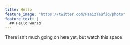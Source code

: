 ```yaml
---
title: Hello
feature_image: "https://twitter.com/FaaizTaufiq/photo"
feature_text: |
  ## Hello world
---
```


There isn't much going on here yet, but watch this space
